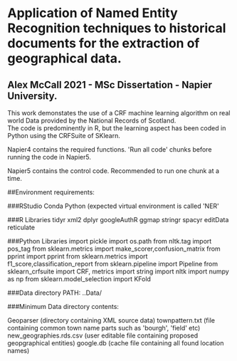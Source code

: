 # Application of Named Entity Recognition techniques to historical documents for the extraction of geographical data.
## Alex McCall 2021 - MSc Dissertation - Napier University.

This work demonstates the use of a CRF machine learning algorithm on real world Data provided by the National Records of Scotland.  
The code is predominently in R, but the learning aspect has been coded in Python using the CRFSuite of SKlearn.

Napier4 contains the required functions.  'Run all code' chunks before running the code in Napier5.

Napier5 contains the control code.  Recommended to run one chunk at a time.

##Environment requirements:

###RStudio
Conda Python (expected virtual environment is called 'NER'

###R Libraries
tidyr
xml2
dplyr
googleAuthR
ggmap
stringr
spacyr
editData
reticulate

###Python Libraries
import pickle
import os.path
from nltk.tag import pos_tag
from sklearn.metrics import make_scorer,confusion_matrix
from pprint import pprint
from sklearn.metrics import f1_score,classification_report
from sklearn.pipeline import Pipeline
from sklearn_crfsuite import CRF, metrics
import string
import nltk
import numpy as np
from sklearn.model_selection import KFold

###Data directory
PATH:  ..Data/

###Minimum Data directory contents:

  Geoparser (directory containing XML source data)
  townpattern.txt (file containing common town name parts such as 'bourgh', 'field' etc)
  new_geographies.rds.csv (user editable file containing proposed geopgraphical entities)
  google.db (cache file containing all found location names)


